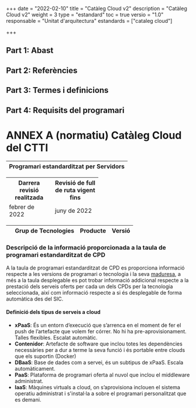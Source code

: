 +++
date        = "2022-02-10"
title       = "Catàleg Cloud v2"
description = "Catàleg Cloud v2"
weight		= 3
type = "estandard"
toc         = true
versio      = "1.0"
responsable = "Unitat d'arquitectura"
estandards =  ["cataleg cloud"]

+++
## Part 1: Abast

## Part 2: Referències 

## Part 3: Termes i definicions

## Part 4: Requisits del programari

# ANNEX A (normatiu) Catàleg Cloud del CTTI
<link rel="stylesheet" type="text/css" href="https://cdn.datatables.net/1.10.18/css/jquery.dataTables.min.css">
<link rel="stylesheet" type="text/css" href="https://cdn.datatables.net/responsive/2.2.2/css/responsive.dataTables.min.css">
<link rel="stylesheet" type="text/css" href="https://canigo.ctti.gencat.cat/drafts/catalegCloud/tableStyle.css">
<script type="text/javascript" language="javascript" src="https://code.jquery.com/jquery-3.3.1.js"></script>
<script type="text/javascript" language="javascript" src="https://cdn.datatables.net/1.10.18/js/jquery.dataTables.min.js"></script>
<script type="text/javascript" language="javascript" src="https://cdn.datatables.net/responsive/2.2.2/js/dataTables.responsive.min.js"></script>


<font size="20">
<table id="Titol_CPD" class="display" style="width:100%">
        <thead>
	    <tr>
            <th  colspan="8" align="center" style="font-weight:bold">Programari estandarditzat per Servidors</th>
        </tr>
 </thead>
</table>
</font>

<table id="Revisio" class="display" style="width:50%" align="center">
<thead>
<tr>
<th>Darrera revisió realitzada</th>
<th>Revisió de full de ruta vigent fins</th>
</tr>
<tr>
<td>febrer de 2022 </td>
<td>juny de 2022</td>
</tr>
</thead>
</table>

<table id="catalegCloud" class="display" style="width:100%">
        <thead>
            <tr>
                <th></th>
                <th>Grup de Tecnologies</th>
                <th>Producte</th>
                <th>Versió</th>
            </tr>
        </thead>
</table>

<script>
// Funció que dona format a la taula interna del Full de Ruta de CPD
function formatCPD(d) {
    // `d` is the original data object for the row
    return '<table cellpadding="7" cellspacing="1" style="padding-left:50px;border-collapse:collapse;width:100%">'+
        '<tr>'+
            '<th width="16%">CPD</th>'+
            '<th colspan="2" width="21%"><div align="center">CPD1</div></th>'+
            '<th colspan="2" width="21%"><div align="center">CPD2</div></th>'+
            '<th width="21%"><div align="center">CPD3</div></th>'+
            '<th width="21%"><div align="center">CPD4</div></th>'+
        '</tr>'+
        '<tr>'+
            '<th>Plataforma</th>'+
            '<td align="center"><img src="../catalegCloud/swarm.png" width="20"></td>'+
            '<td align="center"><img src="../catalegCloud/kubernetes.png" width="20"></td>'+
            '<td align="center"><img src="../catalegCloud/kubernetes.png" width="20"></td>'+
            '<td align="center"><img src="../catalegCloud/openShift.png" width="20"></td>'+
            '<td align="center"><img src="../catalegCloud/openShift.png" width="20"><img src="../catalegCloud/istio.png" height="20"></td>'+
            '<td align="center"><img src="../catalegCloud/openShift.png" width="20"><img src="../catalegCloud/istio.png" height="20"></td>'+
        '</tr>'+
        '<tr>'+
            '<th style="border: 1px solid rgb(165, 165, 165);">Cloud Privat</th>'+
            '<td align="center">'+d.cpd1swarm+'</td>'+
            '<td align="center">'+d.cpd1kubernetes+'</td>'+
            '<td align="center">'+d.cpd2kubernetes+'</td>'+
            '<td align="center">'+d.cpd2openshift+'</td>'+
            '<td align="center">'+d.cpd3openshift+'</td>'+
            '<td align="center">'+d.cpd4openshift+'</td>'+
        '</tr>'+
        '<tr>'+
            '<th style="border: 1px solid rgb(165, 165, 165);">Talles</th>'+
            '<td>'+
                '<table class="talles">'+
                    '<tr align="center">'+
                        '<th colspan="3"><strong><div class="a">S</div></strong></th>'+
                        '<th colspan="3"><strong><div class="a">M</div></strong></th>'+
                        '<th colspan="3"><strong><div class="a">L</div></strong></th>'+
                        '<th colspan="3"><strong><div class="a">XL</div></strong></th>'+
                    '</tr>'+
                    '<tr align="center">'+
                        '<td><strong><div class="a">RAM</div></strong></th>'+
                        '<td><strong><div class="a">CPU</div></strong></th>'+
                        '<td><strong><div class="a">DISC</div></strong></th>'+
                        '<td><strong><div class="a">RAM</div></strong></th>'+
                        '<td><strong><div class="a">CPU</div></strong></th>'+
                        '<td><strong><div class="a">DISC</div></strong></th>'+
                        '<td><strong><div class="a">RAM</div></strong></th>'+
                        '<td><strong><div class="a">CPU</div></strong></th>'+
                        '<td><strong><div class="a">DISC</div></strong></th>'+
                        '<td><strong><div class="a">RAM</div></strong></th>'+
                        '<td><strong><div class="a">CPU</div></strong></th>'+
                        '<td><strong><div class="a">DISC</div></strong></th>'+
                    '</tr>'+
                    '<tr align="center">'+
                        '<td><div class="a">512</div></td>'+
                        '<td><div class="a">500</div></td>'+
                        '<td><div class="a">10</div></td>'+
                        '<td><div class="a">1024</div></td>'+
                        '<td><div class="a">1000</div></td>'+
                        '<td><div class="a">10</div></td>'+
                        '<td><div class="a">2048</div></td>'+
                        '<td><div class="a">1500</div></td>'+
                        '<td><div class="a">10</div></td>'+
                        '<td><div class="a">-</div></td>'+
                        '<td><div class="a">-</div></td>'+
                        '<td><div class="a">-</div></td>'+
                    '</tr>'+
                '</table>'+
            '</td>'+
            '<td>'+
                '<table class="talles">'+
                    '<tr align="center">'+
                        '<th colspan="3"><strong>S</strong></th>'+
                        '<th colspan="3"><strong>M</strong></th>'+
                        '<th colspan="3"><strong>L</strong></th>'+
                        '<th colspan="3"><strong>XL</strong></th>'+
                    '</tr>'+
                    '<tr align="center">'+
                        '<td><strong>RAM</strong></th>'+
                        '<td><strong>CPU</strong></th>'+
                        '<td><strong>DISC</strong></th>'+
                        '<td><strong>RAM</strong></th>'+
                        '<td><strong>CPU</strong></th>'+
                        '<td><strong>DISC</strong></th>'+
                        '<td><strong>RAM</strong></th>'+
                        '<td><strong>CPU</strong></th>'+
                        '<td><strong>DISC</strong></th>'+
                        '<td><strong>RAM</strong></th>'+
                        '<td><strong>CPU</strong></th>'+
                        '<td><strong>DISC</strong></th>'+
                    '</tr>'+
                    '<tr align="center">'+
                        '<td>256</td>'+
                        '<td>250</td>'+
                        '<td>4</td>'+
                        '<td>512</td>'+
                        '<td>500</td>'+
                        '<td>4</td>'+
                        '<td>1024</td>'+
                        '<td>1000</td>'+
                        '<td>4</td>'+
                        '<td>2048</td>'+
                        '<td>2000</td>'+
                        '<td>4</td>'+
                    '</tr>'+
                '</table>'+
            '</td>'+
            '<td>'+
                '<table class="talles">'+
                    '<tr align="center">'+
                        '<th colspan="3"><strong>S</strong></th>'+
                        '<th colspan="3"><strong>M</strong></th>'+
                        '<th colspan="3"><strong>L</strong></th>'+
                        '<th colspan="3"><strong>XL</strong></th>'+
                    '</tr>'+
                    '<tr align="center">'+
                        '<td><strong>RAM</strong></th>'+
                        '<td><strong>CPU</strong></th>'+
                        '<td><strong>DISC</strong></th>'+
                        '<td><strong>RAM</strong></th>'+
                        '<td><strong>CPU</strong></th>'+
                        '<td><strong>DISC</strong></th>'+
                        '<td><strong>RAM</strong></th>'+
                        '<td><strong>CPU</strong></th>'+
                        '<td><strong>DISC</strong></th>'+
                        '<td><strong>RAM</strong></th>'+
                        '<td><strong>CPU</strong></th>'+
                        '<td><strong>DISC</strong></th>'+
                    '</tr>'+
                    '<tr align="center">'+
                        '<td>256</td>'+
                        '<td>62</td>'+
                        '<td>*</td>'+
                        '<td>521</td>'+
                        '<td>125</td>'+
                        '<td>*</td>'+
                        '<td>1024</td>'+
                        '<td>250</td>'+
                        '<td>*</td>'+
                        '<td>2048</td>'+
                        '<td>500</td>'+
                        '<td>*</td>'+
                    '</tr>'+
                '</table>'+
            '</td>'+
            '<td>'+
                '<table class="talles">'+
                    '<tr align="center">'+
                        '<th colspan="3"><strong>S</strong></th>'+
                        '<th colspan="3"><strong>M</strong></th>'+
                        '<th colspan="3"><strong>L</strong></th>'+
                        '<th colspan="3"><strong>XL</strong></th>'+
                    '</tr>'+
                    '<tr align="center">'+
                        '<td><strong>RAM</strong></th>'+
                        '<td><strong>CPU</strong></th>'+
                        '<td><strong>DISC</strong></th>'+
                        '<td><strong>RAM</strong></th>'+
                        '<td><strong>CPU</strong></th>'+
                        '<td><strong>DISC</strong></th>'+
                        '<td><strong>RAM</strong></th>'+
                        '<td><strong>CPU</strong></th>'+
                        '<td><strong>DISC</strong></th>'+
                        '<td><strong>RAM</strong></th>'+
                        '<td><strong>CPU</strong></th>'+
                        '<td><strong>DISC</strong></th>'+
                    '</tr>'+
                    '<tr align="center">'+
                        '<td>256</td>'+
                        '<td>62</td>'+
                        '<td>*</td>'+
                        '<td>521</td>'+
                        '<td>125</td>'+
                        '<td>*</td>'+
                        '<td>1024</td>'+
                        '<td>250</td>'+
                        '<td>*</td>'+
                        '<td>2048</td>'+
                        '<td>500</td>'+
                        '<td>*</td>'+
                    '</tr>'+
                '</table>'+
            '</td>'+
            '<td>'+
                '<table class="talles">'+
                    '<tr align="center">'+
                        '<th colspan="3"><strong>S</strong></th>'+
                        '<th colspan="3"><strong>M</strong></th>'+
                        '<th colspan="3"><strong>L</strong></th>'+
                        '<th colspan="3"><strong>XL</strong></th>'+
                    '</tr>'+
                    '<tr align="center">'+
                        '<td><strong>RAM</strong></th>'+
                        '<td><strong>CPU</strong></th>'+
                        '<td><strong>DISC</strong></th>'+
                        '<td><strong>RAM</strong></th>'+
                        '<td><strong>CPU</strong></th>'+
                        '<td><strong>DISC</strong></th>'+
                        '<td><strong>RAM</strong></th>'+
                        '<td><strong>CPU</strong></th>'+
                        '<td><strong>DISC</strong></th>'+
                        '<td><strong>RAM</strong></th>'+
                        '<td><strong>CPU</strong></th>'+
                        '<td><strong>DISC</strong></th>'+
                    '</tr>'+
                    '<tr align="center">'+
                        '<td>256</td>'+
                        '<td>250</td>'+
                        '<td>1</td>'+
                        '<td>512</td>'+
                        '<td>500</td>'+
                        '<td>2</td>'+
                        '<td>1024</td>'+
                        '<td>1000</td>'+
                        '<td>4</td>'+
                        '<td>2048</td>'+
                        '<td>2000</td>'+
                        '<td>8</td>'+
                    '</tr>'+
                '</table>'+
            '</td>'+
            '<td>'+
                '<table class="talles">'+
                    '<tr align="center">'+
                        '<th colspan="3"><strong>S</strong></th>'+
                        '<th colspan="3"><strong>M</strong></th>'+
                        '<th colspan="3"><strong>L</strong></th>'+
                        '<th colspan="3"><strong>XL</strong></th>'+
                    '</tr>'+
                    '<tr align="center">'+
                        '<td><strong>RAM</strong></th>'+
                        '<td><strong>CPU</strong></th>'+
                        '<td><strong>DISC</strong></th>'+
                        '<td><strong>RAM</strong></th>'+
                        '<td><strong>CPU</strong></th>'+
                        '<td><strong>DISC</strong></th>'+
                        '<td><strong>RAM</strong></th>'+
                        '<td><strong>CPU</strong></th>'+
                        '<td><strong>DISC</strong></th>'+
                        '<td><strong>RAM</strong></th>'+
                        '<td><strong>CPU</strong></th>'+
                        '<td><strong>DISC</strong></th>'+
                    '</tr>'+
                    '<tr align="center">'+
                        '<td>256</td>'+
                        '<td>250</td>'+
                        '<td>1</td>'+
                        '<td>512</td>'+
                        '<td>500</td>'+
                        '<td>2</td>'+
                        '<td>1024</td>'+
                        '<td>1000</td>'+
                        '<td>4</td>'+
                        '<td>2048</td>'+
                        '<td>2000</td>'+
                        '<td>8</td>'+
                    '</tr>'+
                '</table>'+
            '</td>'+
        '</tr>'+      
	    '<tr>'+
            '<th>Imatges del Catàleg Cloud</th>'+
            '<td colspan="7">'+d.imatgescatalegcloud+'</td>'+
        '</tr>'+
        '<tr>'+
            '<th width="16%">Plataforma</th>'+
            '<th colspan="2" width="21%"><div align="center">Compose</div></th>'+
            '<th colspan="2" width="21%"><div align="center">IBM Cloud</div></th>'+
            '<th width="21%"><div align="center">Azure</div></th>'+
            '<th width="21%"><div align="center">AWS</div></th>'+
        '</tr>'+
        '<tr>'+
            '<th style="border: 1px solid rgb(165, 165, 165);">Cloud Public</th>'+
            '<td colspan="2" style="border: 1px solid rgb(165, 165, 165);">'+d.compose+'</td>'+
            '<td colspan="2" style="border: 1px solid rgb(165, 165, 165);">'+d.ibmcloud+'</td>'+ 
            '<td style="border: 1px solid rgb(165, 165, 165);">'+d.azuregestionat+'</td>'+
            '<td style="border: 1px solid rgb(165, 165, 165);">'+d.aws+'</td>'+
        '</tr>'+
        '<tr>'+
	        '<th>   </th>'+
	        '<th colspan="7">   </th>'+
	    '</tr>'+
        '<tr>'+
            '<th>Observacions:</th>'+
            '<td colspan="7">'+d.observacions+'</td>'+
        '</tr>'+
    '</table>';
}
$(document).ready(function() {
    var taulaCatalegCloud = $('#catalegCloud').DataTable( {
    "columnDefs": [
        { "width": "10%", "targets": 0 }
    ],
    "paging": false,
	"info" : false,
	"ordering": false,
	"responsive": {
            details: false
    	},
    	"language":{
	        	"search" : "<strong>Cerca:</strong> ",
		        "infoEmpty": "No hi ha registres",
	        	"zeroRecords": "No s'han trobat registres"
        },
        "ajax": "../catalegCloud/catalegCloud.json",
        "columns": [
            {   "className":      'details-control',
                "orderable":      false,
                "data":           null,
                "defaultContent": '',
	            "width": "10%" },
            {   "data": "categoria",
	            "width": "30%" },
            {   "data": "producte", 
	            "className":      'intern',
	            "width": "30%" },
            {   "data": "versio",
                "className":      'intern',
	        "width": "80%" },
            
        ],
        "order": [[1, 'asc']],
           "initComplete": function () {
            this.api().columns().every( function (col_index) {
                var column = this;
                if (col_index !==1 && col_index !==2){
	                	$("<p>&nbsp;</p>").appendTo($(column.header()));
	                	return;
                }
                var select = $('<select><option value=""></option></select>')
                    .appendTo( $(column.header()) )
                    .on( 'change', function () {
                        var val = $.fn.dataTable.util.escapeRegex(
                            $(this).val()
                        ); 
                        column
                            .search( val ? '^'+val+'$' : '', true, false )
                            .draw();
                    } ); 
                column.data().unique().sort().each( function ( d, j ) {
                    select.append( '<option value="'+d+'">'+d+'</option>' )
                } );
            } );
        }
    });
     // Add event listener for opening and closing details
    $('#catalegCloud tbody').on('click', 'td.details-control', function () {
        var tr = $(this).closest('tr');
        var row = taulaCatalegCloud.row( tr );
        if ( row.child.isShown() ) {
            // This row is already open - close it
            row.child.hide();
            tr.removeClass('shown');
        }
        else {
            // Open this row
            row.child( formatCPD(row.data()) ).show();
            tr.addClass('shown');
        }
    });
});
</script>

### Descripció de la informació proporcionada a la taula de programari estandarditzat de CPD

A la taula de programari estandarditzat de CPD es proporciona informació respecte a les versions de programari o tecnologia i la seva <a href='{{<relref "#maduresa" >}}'>maduresa</a>, a més a la taula desplegable es pot trobar informació addicional respecte a la prestació dels serveis oferts per cada un dels CPDs per la tecnologia seleccionada, així com informació respecte a si és desplegable de forma automàtica des del SIC.

#### Definició dels tipus de serveis a cloud

- **xPaaS**: És un entorn d’execució que s’arrenca en el moment de fer el push de l’artefacte que volem fer córrer. No hi ha pre-aprovisionament. Talles flexibles. Escalat automàtic.
- **Contenidor**: Artefacte de software que inclou totes les dependències necessàries per a dur a terme la seva funció i és portable entre clouds que els suportin (Docker)
- **DBaaS**: Base de dades com a servei, és un subtipus de xPaaS. Escala automàticament.
- **PaaS**: Plataforma de programari oferta al nuvol que inclou el middleware administrat.
- **IaaS**: Màquines virtuals a cloud, on s’aprovisiona inclouen el sistema operatiu administrat i s'instal·la a sobre el programari personalitzat que es demani.
